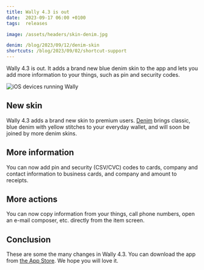 ```yaml
---
title: Wally 4.3 is out
date:  2023-09-17 06:00 +0100
tags:  releases

image: /assets/headers/skin-denim.jpg

denim: /blog/2023/09/12/denim-skin
shortcuts: /blog/2023/09/02/shortcut-support
---
```


Wally 4.3 is out. It adds a brand new blue denim skin to the app and lets you add more information to your things, such as pin and security codes.

![iOS devices running Wally]({{page.image}} "Wally 4.2")


## New skin

Wally 4.3 adds a brand new skin to premium users. [Denim]({{page.panama}}) brings classic, blue denim with yellow stitches to your everyday wallet, and will soon be joined by more denim skins.


## More information

You can now add pin and security (CSV/CVC) codes to cards, company and contact information to business cards, and company and amount to receipts.


## More actions

You can now copy information from your things, call phone numbers, open an e-mail composer, etc. directly from the item screen.


## Conclusion

These are some the many changes in Wally 4.3. You can download the app from [the App Store]({{site.appstore_url}}). We hope you will love it.